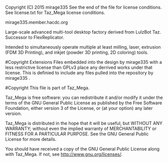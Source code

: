 Copyright (C) 2015 mirage335
See the end of the file for license conditions.
See license.txt for Taz_Mega license conditions.

mirage335.member.hacdc.org

Large-scale advanced multi-tool desktop factory derived from LulzBot Taz. Successor to FlexReplicator.

Intended to simultaneously operate multiple at least milling, laser, extrusion (FDM 3D Printing), and inkjet (powder 3D printing, 2D coloring) tools.

#Copyright Extensions
Files embedded into the design by mirage335 with a less restrictive license than GPLv3 place any derrived works under that license. This is definied to include any files pulled into the repository by mirage335 .

#Copyright
This file is part of Taz_Mega.

Taz_Mega is free software: you can redistribute it and/or modify
it under the terms of the GNU General Public License as published by
the Free Software Foundation, either version 3 of the License, or
(at your option) any later version.

Taz_Mega is distributed in the hope that it will be useful,
but WITHOUT ANY WARRANTY; without even the implied warranty of
MERCHANTABILITY or FITNESS FOR A PARTICULAR PURPOSE.  See the
GNU General Public License for more details.

You should have received a copy of the GNU General Public License
along with Taz_Mega.  If not, see <http://www.gnu.org/licenses/>.